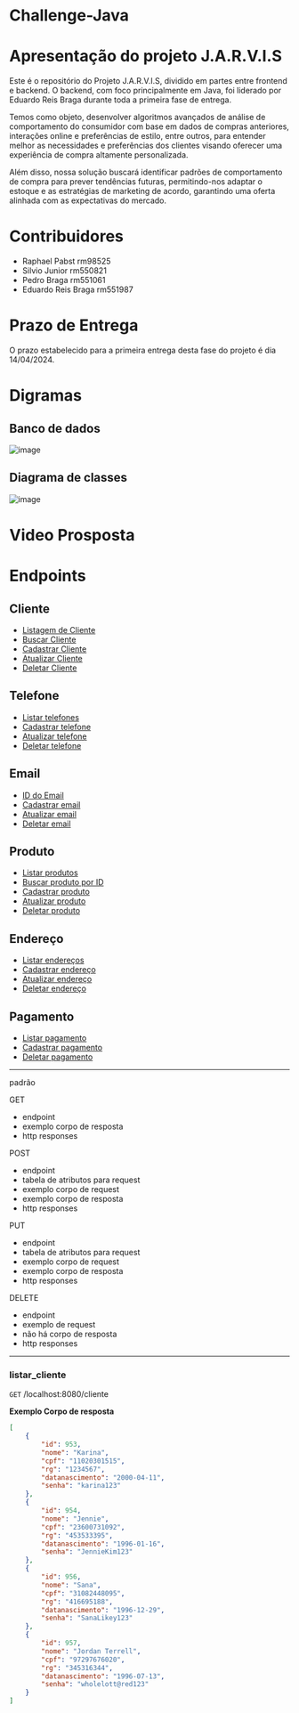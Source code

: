 # Challenge-Java

# Apresentação do projeto J.A.R.V.I.S
Este é o repositório do Projeto J.A.R.V.I.S, dividido em partes entre frontend e backend. O backend, com foco principalmente em Java, foi liderado por Eduardo Reis Braga durante toda a primeira fase de entrega.

Temos como objeto, desenvolver algoritmos avançados de análise de
comportamento do consumidor com base em dados de compras anteriores, interações
online e preferências de estilo, entre outros, para entender melhor as necessidades e
preferências dos clientes visando oferecer uma experiência de compra altamente
personalizada.


Além disso, nossa solução buscará identificar padrões de comportamento de
compra para prever tendências futuras, permitindo-nos adaptar o estoque e as estratégias
de marketing de acordo, garantindo uma oferta alinhada com as expectativas do
mercado.

# Contribuidores
- Raphael Pabst  rm98525
- Silvio Junior rm550821
- Pedro Braga  rm551061
- Eduardo Reis Braga rm551987

# Prazo de Entrega

O prazo estabelecido para a primeira entrega desta fase do projeto é dia 14/04/2024.





# Digramas

## Banco de dados
![image](https://github.com/Edurb23/JarvisPlusoft/assets/105024461/4e9dcd22-9d02-435c-80d9-18c5e1f4da94)

## Diagrama de classes
![image](https://github.com/Edurb23/JarvisPlusoft/assets/105024461/abc90169-c6c5-4b09-a37f-1e473d1321fb)



# Video Prosposta

# Endpoints

## Cliente
- [Listagem de Cliente](#listar_cliente)
- [Buscar Cliente](#buscar_usuário)
- [Cadastrar Cliente](#cadastrar_usuário)
- [Atualizar Cliente](#atualizar_usuário)
- [Deletar Cliente](#deletar_telefone)

## Telefone
- [Listar telefones ](#listar_telefone)
- [Cadastrar telefone](#cadastar_telefone_usuario)
- [Atualizar telefone](#atualizar_usuário)
- [Deletar telefone](#deletar_telefone)

## Email
- [ID do Email](#id_do_email)
- [Cadastrar email](#cadastar_email_usuario)
- [Atualizar email](#atualizar_usuário)
- [Deletar email](#deletar_email)

## Produto
- [Listar produtos](#listar_produtos)
- [Buscar produto por ID](#buscar_produto_por_id)
- [Cadastrar produto](#cadastrar_produto)
- [Atualizar produto](#atualizar_produto)
- [Deletar produto](#deletar_produto)

## Endereço
- [Listar endereços](#listar_enderecos)
- [Cadastrar endereço](#cadastrar_endereco)
- [Atualizar endereço](#atualizar_endereco)
- [Deletar endereço](#deletar_endereco)

## Pagamento
- [Listar pagamento](#listar_pagamento)
- [Cadastrar pagamento](#cadastrar_pagamento)
- [Deletar pagamento](#deletar_pagamento)
  
---
padrão

GET 
- endpoint
- exemplo corpo de resposta
- http responses

POST
- endpoint
- tabela de atributos para request
- exemplo corpo de request
- exemplo corpo de resposta 
- http responses

PUT
- endpoint
- tabela de atributos para request
- exemplo corpo de request
- exemplo corpo de resposta 
- http responses

DELETE
- endpoint 
- exemplo de request 
- não há corpo de resposta 
- http responses
---

### listar_cliente

`GET` /localhost:8080/cliente

**Exemplo Corpo de resposta**
```JSON
[
	{
		"id": 953,
		"nome": "Karina",
		"cpf": "11020301515",
		"rg": "1234567",
		"datanascimento": "2000-04-11",
		"senha": "karina123"
	},
	{
		"id": 954,
		"nome": "Jennie",
		"cpf": "23600731092",
		"rg": "453533395",
		"datanascimento": "1996-01-16",
		"senha": "JennieKim123"
	},
	{
		"id": 956,
		"nome": "Sana",
		"cpf": "31082448095",
		"rg": "416695188",
		"datanascimento": "1996-12-29",
		"senha": "SanaLikey123"
	},
	{
		"id": 957,
		"nome": "Jordan Terrell",
		"cpf": "97297676020",
		"rg": "345316344",
		"datanascimento": "1996-07-13",
		"senha": "wholelott@red123"
	}
]

  



